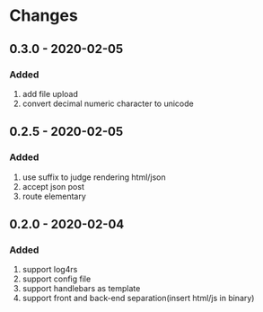 # Changes


## 0.3.0 - 2020-02-05
### Added
1. add file upload
2. convert decimal numeric character to unicode

## 0.2.5 - 2020-02-05
### Added
1. use suffix to judge rendering html/json
2. accept json post
3. route elementary

## 0.2.0 - 2020-02-04
### Added
1. support log4rs
2. support config file
3. support handlebars as template
4. support front and back-end separation(insert html/js in binary)
